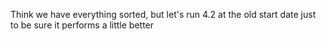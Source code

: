 Think we have everything sorted, but let's run 4.2 at the old start date just to be sure
it performs a little better
